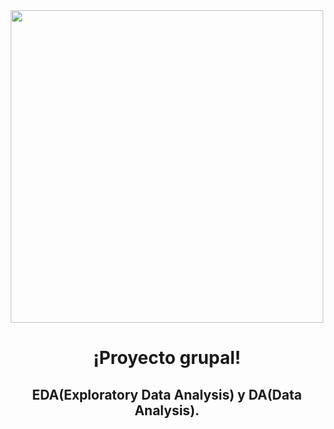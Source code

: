 <div id = "header" align = "center">
  <img = src = "https://github.com/jpradas1/BASTO-project/blob/main/Images/encabezado.jpg" width = "500" />
    <h1 align = 'Center'> ¡Proyecto grupal! </>
    <h2 align = 'Center'> EDA(Exploratory Data Analysis) y DA(Data Analysis).
    </2>
</div>
